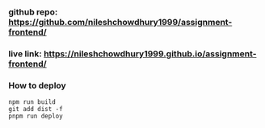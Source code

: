 ### github repo: https://github.com/nileshchowdhury1999/assignment-frontend/
### live link: https://nileshchowdhury1999.github.io/assignment-frontend/


### How to deploy

```
npm run build
git add dist -f
pnpm run deploy

```